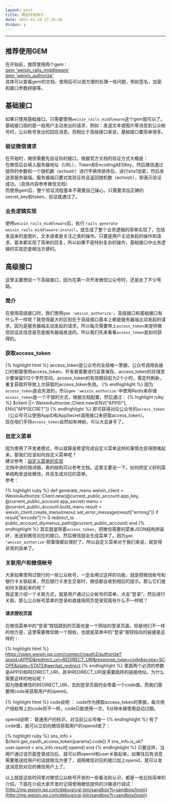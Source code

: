 ```yaml
---
layout: post
title: 微信开发简介
date: 2015-01-18 17:28:40
disqus: y
---
```


- - -
## 推荐使用GEM

在开始前，推荐使用两个gem：  
[gem 'weixin_rails_middleware'](https://github.com/lanrion/weixin_rails_middleware)    
[gem 'weixin_authorize'](https://github.com/lanrion/weixin_authorize)   
具体可以查看gem的文档，使用后可以很方便的处理一些问题，例如签名，加密和接口参数拼接等。  

## 基础接口
如果只使用基础接口，只需要使用`weixin_rails_middleware`这个gem就可以了。基础接口指的是一般用户主动发出的请求，例如：发送文本或图片等消息到公众帐号时，公众帐号发出的回应消息。而相比于高级接口来说，基础接口要简单很多。

### 验证微信请求
在开始时，微信需要先验证你的接口，根据官方文档的验证方式大概是：  
在微信后台填入服务器地址（URL）、Token和EncodingAESKey，然后微信通过提供的参数和一个随机数（echostr）进行字典序排序后，进行sha1加密，然后发送至服务器端，服务器端只要对其验证并且返回随机数（echostr），即表示验证成功。（具体内容参考微信文档）   
而使用gem后，整个验证流程基本不需要自己操心，只需要添加正确的secret_key和token，验证就通过了。

### 业务逻辑实现
使用`weixin_rails_middleware`后，执行 `rails generate weixin_rails_middleware:install`，就生成了整个业务逻辑的简单实现了，包括发送来的是图片，文本或者是关注之类的操作。只要是用户主动发起的操作和请求，基本都实现了简单的回复，所以如果不是特别复杂的操作，基础接口中业务逻辑的实现还是相当方便的。

## 高级接口
这里主要想说一下高级接口，因为在第一次开发微信公众号时，还是走了不少弯路。   

### 简介
在使用高级接口时，我们使用`gem 'weixin_authorize'`。高级接口和基础接口有什么不一样呢？我觉得最大的区别在于高级接口基本上都是服务器端主动发起的请求，因为是服务器端主动发起的请求，所以每次需要带上`access_token`来提供微信验证此信息是否是服务器端发送的。所以我们先来看看`access_token`是如何获得的。

### 获取access_token
{% highlight html %}
access_token是公众号的全局唯一票据，公众号调用各接口时都需使用access_token。开发者需要进行妥善保存。access_token的存储至少要保留512个字符空间。access_token的有效期目前为2个小时，需定时刷新，重复获取将导致上次获取的access_token失效。
{% endhighlight %}
因为`access_token`是会失效的，所以`gem 'weixin_authorize'`中使用Redis来存储`access_token`是一个不错的方式，根据文档配置，然后通过：
{% highlight ruby %}
$client ||= WeixinAuthorize::Client.new(ENV["APPID"], ENV["APPSECRET"])
{% endhighlight %}
即可获得对应公众号的`access_token`（公众号可以使用AppID和AppSecret调用接口来获取access_token）。  
现在咱们手持`access_token`自然如有神助，可以大显身手了。

### 自定义菜单
因为使用了开发者模式，所以就算是希望完成自定义菜单这样的事情也变得困难起来。那我们应该如何自定义菜单呢？  
建议参考：[自定义菜单的实现](https://github.com/lanrion/weixin_rails_middleware/wiki/DIY-menu)    
文档中讲的很详细，表的结构可以参考文档。这里主要说一下，如何把定义好的菜单结构发送给微信，并且生成对应的菜单。  
参考：  

{% highlight ruby %}
def generate_menu
  weixin_client = WeixinAuthorize::Client.new(@current_public_account.app_key, @current_public_account.app_secret)
  menu   = @current_public_account.build_menu
  result = weixin_client.create_menu(menu)
  set_error_message(result["errmsg"]) if result["errcode"] != 0
  redirect_to public_account_diymenus_path(@current_public_account)
end
{% endhighlight %} 
其实就是带着`access_token`，把微信需要的菜单JSON结构拼装好，发送到微信对应的接口，然后微信就会生成菜单了。因为`gem 'weixin_authorize'`把事情都处理好了，所以自定义菜单对于我们来说，就变得非常的简单了。

### 关联用户和微信帐号
大家如果使用过银行的一些公众帐号，一定会用过这样的功能，就是把微信帐号和银行卡关联起来，然后银行卡发生交易时，微信都会收到相应的提示。那么它们是如何关联起来的呢？  
我这里介绍一个关联方式，就是用户通过公众帐号的菜单，点击“登录”，然后进行关联。那么公众帐号菜单的登录和直接用网页登录究竟有什么不一样呢？

#### 请求授权页面
在微信菜单中的“登录”按钮跳到的页面也是一个网站的登录页面，但是他们不一样的地方是，这里需要微信做一个授权，也就是菜单中的“登录”按钮指向的链接是这样的： 
 
{% highlight html %}
https://open.weixin.qq.com/connect/oauth2/authorize?appid=APPID&redirect_uri=REDIRECT_URI&response_type=code&scope=SCOPE&state=STATE#wechat_redirect
{% endhighlight %}
里面两个必须的参数是APPID和REDIRECT_URI，其中REDIRECT_URI是需要跳转的链接地址。为什么需要这样的地址呢？   
因为随着微信的REDIRECT_URI，去到登录页面时会带着一个code值，而我们需要用code来获取用户的openid。

{% highlight html %}
code说明 ：
code作为换取access_token的票据，每次用户授权带上的code将不一样，code只能使用一次，5分钟未被使用自动过期。

openid说明：
普通用户的标识，对当前公众号唯一
{% endhighlight %}
有了code值，就可以立刻向微信获取用户的openid值了：

{% highlight ruby %}
sns_info = $client.get_oauth_access_token(params[:code])
if sns_info.is_ok?
  user.openid = sns_info.result[:openid]
end
{% endhighlight %}
只要这样，当用户通过该页面登录成功后，就可以把openid和user关联起来，如果往后有消息需要推送给用户的话就相当方便了，调用微信对应的接口加上openid，就可以发送消息到对应的微信用户上了。 

以上就是这些时间里对微信公众帐号开发的一些看法和认识，都是一些比较简单的介绍。下面在介绍大家开发时记得使用微信提供的沙箱进行调试：
[http://mp.weixin.qq.com/debug/cgi-bin/sandbox?t=sandbox/login](http://mp.weixin.qq.com/debug/cgi-bin/sandbox?t=sandbox/login)
